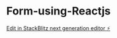 # Form-using-Reactjs

[Edit in StackBlitz next generation editor ⚡️](https://stackblitz.com/~/github.com/RushikeshKokate/Form-using-Reactjs)